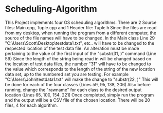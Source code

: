 # Scheduling-Algorithm
This Project implements four OS scheduling algorithms.
There are 2 Source files: Main.cpp, Tuple.cpp and 1 Header file: Tuple.h
Since the files are read from my desktop, when running the program from a different computer, the source of the file names will have to be changed.
In the Main class Line 29 "C:\\Users\\Scott\\Desktop\\testdata1.txt", etc.. will have to be changed to the respected location of the test data file. 
An alteration must be made pertaining to the value of the first input of the "substr(31, )" command (Line 59)
Since the length of the string being read in will be changed based on the location of test data files, the number "31" will have to be changed to the value which corresponds to the length of the string of the new location data set, up to the numbered set you are testing. 
For example "C:\Users\John\testdata1.txt" will make the change to "substr(22, )"
This will be done for each of the four classes (Lines 59, 95, 138, 206)
Also before running, change the "rawname" for each class to the desired output location (Lines 65, 100, 154, 221)
Once completed, simply run the program and the output will be a CSV file of the chosen location. 
There will be 20 files, 4 for each algorithm. 
